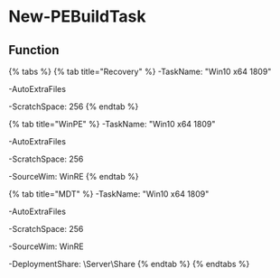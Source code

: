 # New-PEBuildTask

## Function

{% tabs %}
{% tab title="Recovery" %}
-TaskName: "Win10 x64 1809"

-AutoExtraFiles

-ScratchSpace: 256
{% endtab %}

{% tab title="WinPE" %}
-TaskName: "Win10 x64 1809"

-AutoExtraFiles

-ScratchSpace: 256

-SourceWim: WinRE
{% endtab %}

{% tab title="MDT" %}
-TaskName: "Win10 x64 1809"

-AutoExtraFiles

-ScratchSpace: 256

-SourceWim: WinRE

-DeploymentShare:  \\Server\Share
{% endtab %}
{% endtabs %}





